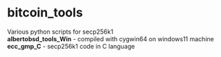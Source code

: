# bitcoin_tools
Various python scripts for secp256k1<br>
<b>albertobsd_tools_Win</b> - compiled with cygwin64 on windows11 machine<br>
<b>ecc_gmp_C</b> - secp256k1 code in C language
